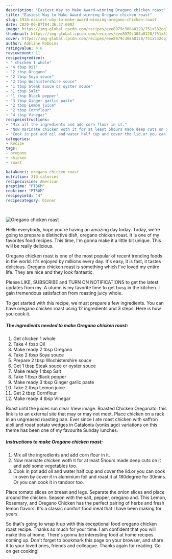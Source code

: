 ```yaml
---
description: "Easiest Way to Make Award-winning Oregano chicken roast"
title: "Easiest Way to Make Award-winning Oregano chicken roast"
slug: 1918-easiest-way-to-make-award-winning-oregano-chicken-roast
date: 2020-06-07T04:36:37.608Z
image: https://img-global.cpcdn.com/recipes/eee8979c308a0128/751x532cq70/oregano-chicken-roast-recipe-main-photo.jpg
thumbnail: https://img-global.cpcdn.com/recipes/eee8979c308a0128/751x532cq70/oregano-chicken-roast-recipe-main-photo.jpg
cover: https://img-global.cpcdn.com/recipes/eee8979c308a0128/751x532cq70/oregano-chicken-roast-recipe-main-photo.jpg
author: Adeline Robbins
ratingvalue: 4.6
reviewcount: 11
recipeingredient:
- " chicken 1 whole"
- "4 tbsp Oil"
- "2 tbsp Oregano"
- "2 tbsp Soya souce"
- "2 tbsp Wochistershire souce"
- "1 tbsp Steak souce or oyster souce"
- "1 tbsp Salt"
- "1 tbsp Black pepper"
- "3 tbsp Ginger garlic paste"
- "2 tbsp Lemon juice"
- "2 tbsp Cornflour"
- "4 tbsp Vinegar"
recipeinstructions:
- "Mix all the ingredients and add corn flour in it."
- "Now marinate chicken woth it for at least 5hours made deep cuts on it and add some vegetables too."
- "Cook in pot add oil and water half cup and cover the lid.or you can cook in oven by cover it in aluminium foil and roast it at 180degree for 30mins. Or you can cook it in tandoor too."
categories:
- Recipe
tags:
- oregano
- chicken
- roast

katakunci: oregano chicken roast 
nutrition: 216 calories
recipecuisine: American
preptime: "PT36M"
cooktime: "PT30M"
recipeyield: "4"
recipecategory: Dinner

---
```



![Oregano chicken roast](https://img-global.cpcdn.com/recipes/eee8979c308a0128/751x532cq70/oregano-chicken-roast-recipe-main-photo.jpg)

Hello everybody, hope you're having an amazing day today. Today, we're going to prepare a distinctive dish, oregano chicken roast. It is one of my favorites food recipes. This time, I'm gonna make it a little bit unique. This will be really delicious.

Oregano chicken roast is one of the most popular of recent trending foods in the world. It's enjoyed by millions every day. It's easy, it is fast, it tastes delicious. Oregano chicken roast is something which I've loved my entire life. They are nice and they look fantastic.

Please LIKE, SUBSCRIBE and TURN ON NOTIFICATIONS to get the latest updates from my. A utumn is my favorite time to get busy in the kitchen. I gain tremendous satisfaction from roasting juicy whole.


To get started with this recipe, we must prepare a few ingredients. You can have oregano chicken roast using 12 ingredients and 3 steps. Here is how you cook it.

<!--inarticleads1-->

##### The ingredients needed to make Oregano chicken roast:

1. Get  chicken 1 whole
1. Take 4 tbsp Oil
1. Make ready 2 tbsp Oregano
1. Take 2 tbsp Soya souce
1. Prepare 2 tbsp Wochistershire souce
1. Get 1 tbsp Steak souce or oyster souce
1. Make ready 1 tbsp Salt
1. Take 1 tbsp Black pepper
1. Make ready 3 tbsp Ginger garlic paste
1. Take 2 tbsp Lemon juice
1. Get 2 tbsp Cornflour
1. Make ready 4 tbsp Vinegar


Roast until the juices run clear View image. Roasted Chicken Oreganato. this link is to an external site that may or may not meet. Place chicken on a rack in an ungreased roasting pan. Ever since I ate roast chicken with saffron aioli and roast potato wedges in Catalonia (yonks ago) variations on this theme has been one of my favourite Sunday lunches. 

<!--inarticleads2-->

##### Instructions to make Oregano chicken roast:

1. Mix all the ingredients and add corn flour in it.
1. Now marinate chicken woth it for at least 5hours made deep cuts on it and add some vegetables too.
1. Cook in pot add oil and water half cup and cover the lid.or you can cook in oven by cover it in aluminium foil and roast it at 180degree for 30mins. Or you can cook it in tandoor too.


Place tomato slices on breast and legs. Separate the onion slices and place around the chicken. Season with the salt, pepper, oregano and. This Lemon, Rosemary, and Oregano Chicken has the perfect pairing of herbs and fresh lemon flavors. It&#39;s a classic comfort food meal that I have been making for years. 

So that's going to wrap it up with this exceptional food oregano chicken roast recipe. Thanks so much for your time. I am confident that you will make this at home. There's gonna be interesting food at home recipes coming up. Don't forget to bookmark this page on your browser, and share it to your loved ones, friends and colleague. Thanks again for reading. Go on get cooking!

